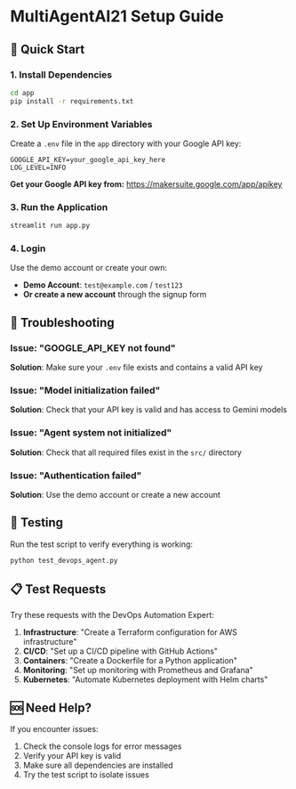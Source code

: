 # MultiAgentAI21 Setup Guide

## 🚀 Quick Start

### 1. Install Dependencies
```bash
cd app
pip install -r requirements.txt
```

### 2. Set Up Environment Variables
Create a `.env` file in the `app` directory with your Google API key:

```env
GOOGLE_API_KEY=your_google_api_key_here
LOG_LEVEL=INFO
```

**Get your Google API key from:** https://makersuite.google.com/app/apikey

### 3. Run the Application
```bash
streamlit run app.py
```

### 4. Login
Use the demo account or create your own:
- **Demo Account**: `test@example.com` / `test123`
- **Or create a new account** through the signup form

## 🔧 Troubleshooting

### Issue: "GOOGLE_API_KEY not found"
**Solution**: Make sure your `.env` file exists and contains a valid API key

### Issue: "Model initialization failed"
**Solution**: Check that your API key is valid and has access to Gemini models

### Issue: "Agent system not initialized"
**Solution**: Check that all required files exist in the `src/` directory

### Issue: "Authentication failed"
**Solution**: Use the demo account or create a new account

## 🧪 Testing

Run the test script to verify everything is working:
```bash
python test_devops_agent.py
```

## 📋 Test Requests

Try these requests with the DevOps Automation Expert:

1. **Infrastructure**: "Create a Terraform configuration for AWS infrastructure"
2. **CI/CD**: "Set up a CI/CD pipeline with GitHub Actions"
3. **Containers**: "Create a Dockerfile for a Python application"
4. **Monitoring**: "Set up monitoring with Prometheus and Grafana"
5. **Kubernetes**: "Automate Kubernetes deployment with Helm charts"

## 🆘 Need Help?

If you encounter issues:
1. Check the console logs for error messages
2. Verify your API key is valid
3. Make sure all dependencies are installed
4. Try the test script to isolate issues

